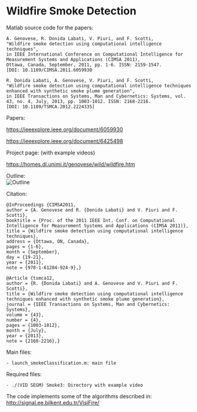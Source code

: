 # Wildfire Smoke Detection

Matlab source code for the papers:

	A. Genovese, R. Donida Labati, V. Piuri, and F. Scotti, 
    "Wildfire smoke detection using computational intelligence techniques", 
    in IEEE International Conference on Computational Intelligence for Measurement Systems and Applications (CIMSA 2011), 
    Ottawa, Canada, September, 2011, pp. 1-6. ISSN: 2159-1547. 
    [DOI: 10.1109/CIMSA.2011.6059930
    
    R. Donida Labati, A. Genovese, V. Piuri, and F. Scotti, 
    "Wildfire smoke detection using computational intelligence techniques enhanced with synthetic smoke plume generation", 
    in IEEE Transactions on Systems, Man and Cybernetics: Systems, vol. 43, no. 4, July, 2013, pp. 1003-1012. ISSN: 2168-2216. 
    [DOI: 10.1109/TSMCA.2012.2224335]
    
Papers:

https://ieeexplore.ieee.org/document/6059930

https://ieeexplore.ieee.org/document/6425498

Project page:
(with example videos)

https://homes.di.unimi.it/genovese/wild/wildfire.htm

Outline:<br/>
![Outline](https://homes.di.unimi.it/genovese/wild/imgs/Picture1small_2.png "Outline")

Citation:

	@InProceedings {CIMSA2011,
    author = {A. Genovese and R. {Donida Labati} and V. Piuri and F. Scotti},
    booktitle = {Proc. of the 2011 IEEE Int. Conf. on Computational Intelligence for Measurement Systems and Applications (CIMSA 2011)},
    title = {Wildfire smoke detection using computational intelligence techniques},
    address = {Ottawa, ON, Canada},
    pages = {1-6},
    month = {September},
    day = {19-21},
    year = {2011},
    note = {978-1-61284-924-9},}
	
	@Article {tsmca12,
    author = {R. {Donida Labati} and A. Genovese and V. Piuri and F. Scotti},
    title = {Wildfire smoke detection using computational intelligence techniques enhanced with synthetic smoke plume generation},
    journal = {IEEE Transactions on Systems, Man and Cybernetics: Systems},
    volume = {43},
    number = {4},
    pages = {1003-1012},
    month = {July},
    year = {2013},
    note = {2168-2216},}

Main files:

    - launch_smokeClassification.m: main file

Required files:

    - ./(VID SEGM) Smoke3: Directory with example video
    
The code implements some of the algorithms described in:
http://signal.ee.bilkent.edu.tr/VisiFire/
